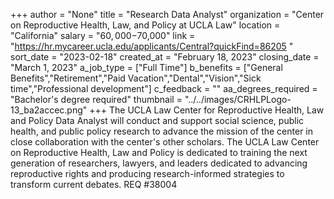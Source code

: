 +++
author = "None"
title = "Research Data Analyst"
organization = "Center on Reproductive Health, Law, and Policy at UCLA Law"
location = "California"
salary = "$60,000-$70,000"
link = "https://hr.mycareer.ucla.edu/applicants/Central?quickFind=86205 "
sort_date = "2023-02-18"
created_at = "February 18, 2023"
closing_date = "March 1, 2023"
a_job_type = ["Full Time"]
b_benefits = ["General Benefits","Retirement","Paid Vacation","Dental","Vision","Sick time","Professional development"]
c_feedback = ""
aa_degrees_required = "Bachelor's degree required"
thumbnail = "../../images/CRHLPLogo-13_ba2accec.png"
+++
The UCLA Law Center for Reproductive Health, Law and Policy Data Analyst will conduct and support social science, public health, and public policy research to advance the mission of the center in close collaboration with the center's other scholars. The UCLA Law Center on Reproductive Health, Law and Policy is dedicated to training the next generation of researchers, lawyers, and leaders dedicated to advancing reproductive rights and producing research-informed strategies to transform current debates. REQ #38004   